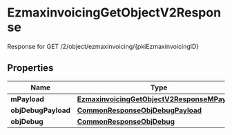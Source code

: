 

# EzmaxinvoicingGetObjectV2Response

Response for GET /2/object/ezmaxinvoicing/{pkiEzmaxinvoicingID}

## Properties

| Name | Type | Description | Notes |
|------------ | ------------- | ------------- | -------------|
|**mPayload** | [**EzmaxinvoicingGetObjectV2ResponseMPayload**](EzmaxinvoicingGetObjectV2ResponseMPayload.md) |  |  |
|**objDebugPayload** | [**CommonResponseObjDebugPayload**](CommonResponseObjDebugPayload.md) |  |  [optional] |
|**objDebug** | [**CommonResponseObjDebug**](CommonResponseObjDebug.md) |  |  [optional] |



